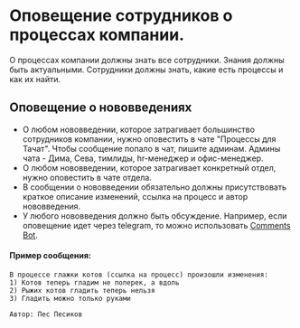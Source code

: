 # Оповещение сотрудников о процессах компании.

О процессах компании должны знать все сотрудники. Знания должны быть актуальными. Сотрудники должны знать, какие есть процессы и как их найти. 

## Оповещение о нововведениях

- О любом нововведении, которое затрагивает большинство сотрудников компании, нужно оповестить в чате "Процессы для Тачат". Чтобы сообщение попало в чат, пишите админам. Админы чата - Дима, Сева, тимлиды, hr-менеджер и офис-менеджер. 
- О любом нововведении, которое затрагивает конкретный отдел, нужно оповестить в чате отдела.
- В сообщении о нововведении обязательно должны присутствовать краткое описание изменений, ссылка на процесс и автор нововведения.
- У любого нововведения должно быть обсуждение. Например, если оповещение идет через telegram, то можно использовать [Comments Bot](https://comments.bot/). 

#### Пример сообщения:
```
В процессе глажки котов (ссылка на процесс) произошли изменения:
1) Котов теперь гладим не поперек, а вдоль
2) Рыжих котов гладить теперь нельзя
3) Гладить можно только руками

Автор: Пес Песиков
```
